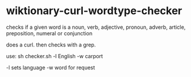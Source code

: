 # wiktionary-curl-wordtype-checker
checks if a given word is a noun, verb, adjective, pronoun, adverb, article, preposition, numeral or conjunction


does a curl. then checks with a grep.



use:
sh checker.sh -l English -w carport

-l sets language
-w word for request


